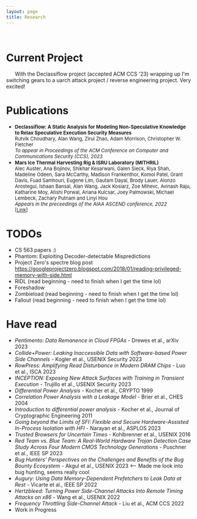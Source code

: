 ```yaml
---
layout: page
title: Research
---
```


<center>
<i class="fa fa-code-fork fa-5x" style="color: #000000;"></i>&nbsp;&nbsp;&nbsp; 
<i class="fa fa-code fa-5x" style="color: #000000;"></i>&nbsp;&nbsp;&nbsp; 
<i class="fa fa-codepen fa-5x" style="color: #000000;"></i>&nbsp;&nbsp;&nbsp; 
<i class="fa fa-microchip fa-5x" style="color: #000000;"></i>&nbsp;&nbsp;&nbsp; 
<i class="fa fa-file-code-o fa-5x" style="color: #000000;"></i>
</center>

# Current Project
&nbsp;&nbsp;&nbsp;&nbsp;&nbsp;&nbsp;With the Declassiflow project (accepted ACM CCS '23) wrapping up I'm switching gears to a uarch attack project / reverse engineering project. Very excited!  

# Publications
* <font size="2"><b>Declassiflow: A Static Analysis for Modeling Non-Speculative Knowledge to Relax Speculative Execution Security Measures</b><br>Rutvik Choudhary, Alan Wang, Zirui Zhao, Adam Morrison, Christopher W. Fletcher<br><i>To appear in Proceedings of the ACM Conference on Computer and Communications Security (CCS), 2023</i></font>
* <font size="2"><b>Mars Ice Thermal Harvesting Rig & ISRU Laboratory (MITHRIL)</b><br>Alec Auster, Ana Bojinov, Shikhar Kesarwani, Galen Sieck, Riya Shah, Madeline Odeen, Sara McCarthy, Madison Frankenthor, Komol Patel, Grant Davis, Fuad Samhouri, Eugene Lim, Gautam Dayal, Brody Lauer, Alonzo Arostegui, Ishaan Bansal, Alan Wang, Jack Kosiarz, Zoe Mihevc, Avinash Raju, Katharine Moy, Atishi Porwal, Ariana Kulcsar, Joey Palmowski, Michael Lembeck, Zachary Putnam and Linyi Hou<br><i>Appears in the preceedings of the AIAA ASCEND conference, 2022</i><br>[<a href="https://arc.aiaa.org/doi/10.2514/6.2022-4249" target="_blank">Link</a>]</font>

# TODOs 
* CS 563 papers :) 
* Phantom: Exploiting Decoder-detectable Mispredictions
* Project Zero's spectre blog post https://googleprojectzero.blogspot.com/2018/01/reading-privileged-memory-with-side.html
* RIDL (read beginning - need to finish when I get the time lol) 
* Foreshadow
* Zombieload (read beginning - need to finish when I get the time lol) 
* Fallout (read beginning - need to finish when I get the time lol)

# Have read
* _Pentimento: Data Remanence in Cloud FPGAs_ - Drewes et al., arXiv 2023 
* _Collide+Power: Leaking Inaccessible Data with Software-based Power Side Channels_ - Kogler et al., USENIX Security 2023
* _RowPress: Amplifying Read Disturbance in Modern DRAM Chips_ - Luo et al., ISCA 2023 
* _INCEPTION: Exposing New Attack Surfaces with Training in Transient Execution_ - Trujillo et al., USENIX Security 2023 
* _Differential Power Analysis_ - Kocher et al., CRYPTO 1999 
* _Correlation Power Analysis with a Leakage Model_ - Brier et al., CHES 2004 
* _Introduction to differential power analysis_ - Kocher et al., Journal of Cryptographic Engineering 2011 
* _Going beyond the Limits of SFI: Flexible and Secure Hardware-Assisted In-Process Isolation with HFI_ - Narayan et al., ASPLOS 2023 
* _Trusted Browsers for Uncertain Times_ - Kohlbrenner et al., USENIX 2016 
* _Red Team vs. Blue Team: A Real-World Hardware Trojan Detection Case Study Across Four Modern CMOS Technology Generations_ - Puschner et al., IEEE SP 2023 
* _Bug Hunters’ Perspectives on the Challenges and Benefits of the Bug Bounty Ecosystem_ - Akgul et al., USENIX 2023 <-- Made me look into bug hunting, seems really cool 
* _Augury: Using Data Memory-Dependent Prefetchers to Leak Data at Rest_ - Vicarte et al., IEEE SP 2022 
* _Hertzbleed: Turning Power Side-Channel Attacks Into Remote Timing Attacks on x86_ - Wang et al., USENIX 2022 
* _Frequency Throttling Side-Channel Attack_ - Liu et al., ACM CCS 2022 
* Work in Progress <i class="fa fa-calendar" style="color: #000000;"></i>
